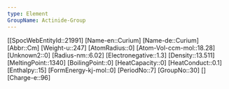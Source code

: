 ```yaml
---
type: Element
GroupName: Actinide-Group
---
```

[[SpocWebEntityId::21991]
[Name-en::Curium]
[Name-de::Curium]
[Abbr::Cm]
[Weight-u::247]
[AtomRadius::0]
[Atom-Vol-ccm-mol::18.28]
[Unknown2::0]
[Radius-nm::6.02]
[Electronegative::1.3]
[Density::13.511]
[MeltingPoint::1340]
[BoilingPoint::0]
[HeatCapacity::0]
[HeatConduct::0.1]
[Enthalpy::15]
[FormEnergy-kj-mol::0]
[PeriodNo::7]
[GroupNo::30]
[]
[Charge-e::96]

